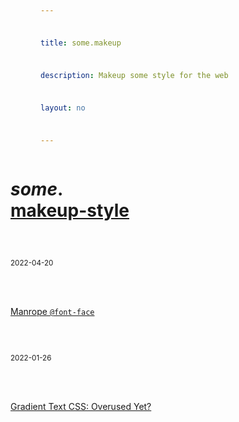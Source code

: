```yaml
---
title: some.makeup
description: Makeup some style for the web
layout: no
---
```


<div class="wrapper">

# _some_**.**[makeup-style](/style)

- <small><time>2022-04-20</time></small>
	<a href="/manrope" sveltekit:prefetch>

	Manrope `@font-face`

	</a>
- <small><time>2022-01-26</time></small>
	<a href="/gradient-text" sveltekit:prefetch>

	Gradient Text CSS: Overused Yet?

	</a>

</div>

<style>
	.wrapper {
		display: grid;
		grid-template-columns: var(--content-width);
		padding-inline-start: var(--view-inline);
		padding-inline-end: var(--view-inline);
		text-rendering: optimizeLegibility;

		/* Adjust font-size */
		font-size: clamp(
			var(--font-size) + .125rem,
			var(--font-size) + min(1vw,1.5vh),
			2.125rem
		);
	}

	h1 strong::after {
		content: '';
		display: block;
	}

	a {
		display: inline-flex;
		flex-wrap: wrap;

		min-height: var(--TOUCH-TARGET-SIZE, 48px);
		min-width: var(--TOUCH-TARGET-SIZE, 48px);
	}

	ul a > p {
		margin: 0;
	}

	ul {
		display: grid;
		gap: 1em;
		list-style: none;
		padding: 0;
	}

	time {
		display: block;
	}
</style>

<script context="module">
	export const hydrate = false;
</script>
